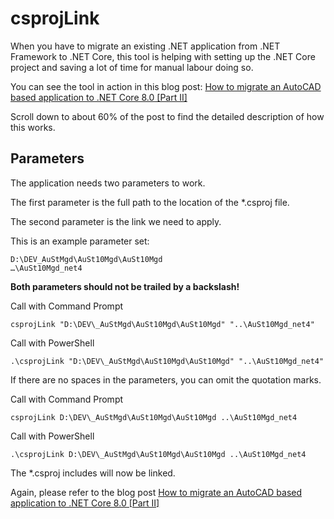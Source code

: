 # csprojLink

When you have to migrate an existing .NET application from .NET Framework to .NET Core, this tool is helping with setting up the .NET Core project and saving a lot of time for manual labour doing so.

You can see the tool in action in this blog post:
[How to migrate an AutoCAD based application to .NET Core 8.0 [Part II]](https://thebuildingcoder.typepad.com/blog/2024/04/migrating-from-net-48-to-net-core-8.html)

Scroll down to about 60% of the post to find the detailed description of how this works.

## Parameters

The application needs two parameters to work. 

The first parameter is the full path to the location of the *.csproj file. 

The second parameter is the link we need to apply.

This is an example parameter set:

    D:\DEV_AuStMgd\AuSt10Mgd\AuSt10Mgd
    …\AuSt10Mgd_net4

**Both parameters should not be trailed by a backslash!**

Call with Command Prompt

```
csprojLink "D:\DEV\_AuStMgd\AuSt10Mgd\AuSt10Mgd" "..\AuSt10Mgd_net4"
```

Call with PowerShell

```
.\csprojLink "D:\DEV\_AuStMgd\AuSt10Mgd\AuSt10Mgd" "..\AuSt10Mgd_net4"
```

If there are no spaces in the parameters, you can omit the quotation marks.

Call with Command Prompt
```
csprojLink D:\DEV\_AuStMgd\AuSt10Mgd\AuSt10Mgd ..\AuSt10Mgd_net4
```

Call with PowerShell
```
.\csprojLink D:\DEV\_AuStMgd\AuSt10Mgd\AuSt10Mgd ..\AuSt10Mgd_net4
```

The *.csproj includes will now be linked.

Again, please refer to the blog post 
[How to migrate an AutoCAD based application to .NET Core 8.0 [Part II]](https://thebuildingcoder.typepad.com/blog/2024/04/migrating-from-net-48-to-net-core-8.html)

